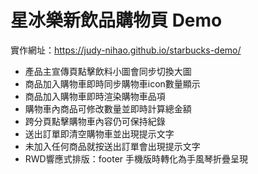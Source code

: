# 星冰樂新飲品購物頁 Demo

實作網址：https://judy-nihao.github.io/starbucks-demo/

- 產品主宣傳頁點擊飲料小圖會同步切換大圖
- 商品加入購物車即時同步購物車icon數量顯示
- 商品加入購物車即時渲染購物車品項
- 購物車內商品可修改數量並即時計算總金額
- 跨分頁點擊購物車內容仍可保持紀錄
- 送出訂單即清空購物車並出現提示文字
- 未加入任何商品就按送出訂單會出現提示文字
- RWD響應式排版：footer 手機版時轉化為手風琴折疊呈現